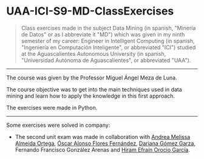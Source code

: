 # UAA-ICI-S9-MD-ClassExercises

> Class exercises made in the subject Data Mining (in spanish, "Minería de Datos" or as I abbreviate it "MD") which was given in my ninth semester of my career: Engineer in Intelligent Computing (in spanish, "Ingeniería en Computación Inteligente", or abbreviated "ICI") studied at the Aguascalientes Autonomous University (in spanish, "Universidad Autónoma de Aguascalientes", or abbreviated "UAA").

---

The course was given by the Professor Miguel Ángel Meza de Luna.

The course objective was to get into the main techniques used in data mining and learn how to apply the knowledge in this first approach.

The exercises were made in Python.

---

Some exercises were solved in company:
- The second unit exam was made in collaboration with [Andrea Melissa Almeida Ortega](https://github.com/Melissa-AO), [Óscar Alonso Flores Fernández](https://github.com/Dem0n2000), [Dariana Gómez Garza](https://github.com/DariGmz), Fernando Francisco González Arenas and [Hiram Efraín Orocio García](https://github.com/hiram57ef).